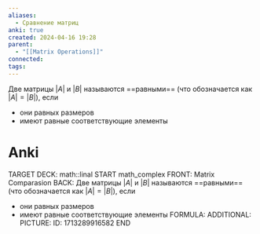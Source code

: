 ```yaml
---
aliases:
  - Сравнение матриц
anki: true
created: 2024-04-16 19:28
parent:
  - "[[Matrix Operations]]"
connected: 
tags:
---
```


Две матрицы $|A|$ и $|B|$ называются ==равными== (что обозначается как  $|A| = |B|$), если
- они равных размеров
- имеют равные соответствующие элементы

# Anki
TARGET DECK: math::linal
START
math_complex
FRONT: Matrix Comparasion
BACK: Две матрицы $|A|$ и $|B|$ называются ==равными== (что обозначается как  $|A| = |B|$), если
- они равных размеров
- имеют равные соответствующие элементы
FORMULA: 
ADDITIONAL:
PICTURE:
ID: 1713289916582
END
